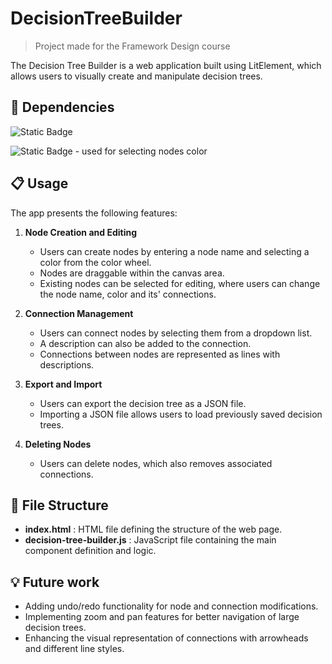# DecisionTreeBuilder
> Project made for the Framework Design course

The Decision Tree Builder is a web application built using LitElement, which allows users to visually create and manipulate decision trees.

## :link: Dependencies
 ![Static Badge](https://img.shields.io/badge/Lit-%23324FFF?logo=lit) 
 
 ![Static Badge](https://img.shields.io/badge/HTML5-Colour%20Picker-%23E34F26?logo=html5) - used for selecting nodes color

## :clipboard: Usage
The app presents the following features:
1. **Node Creation and Editing**
    - Users can create nodes by entering a node name and selecting a color from the color wheel.
    - Nodes are draggable within the canvas area.
    - Existing nodes can be selected for editing, where users can change the node name, color and its' connections.

2. **Connection Management**
    - Users can connect nodes by selecting them from a dropdown list.
    - A description can also be added to the connection.
    - Connections between nodes are represented as lines with descriptions.

3. **Export and Import**
    - Users can export the decision tree as a JSON file.
    - Importing a JSON file allows users to load previously saved decision trees.
  
4. **Deleting Nodes**
    - Users can delete nodes, which also removes associated connections. 

## :file_folder: File Structure
-	**index.html** : HTML file defining the structure of the web page.
- **decision-tree-builder.js** : JavaScript file containing the main component definition and logic.

## :bulb: Future work
- Adding undo/redo functionality for node and connection modifications.
- Implementing zoom and pan features for better navigation of large decision trees.
- Enhancing the visual representation of connections with arrowheads and different line styles.

